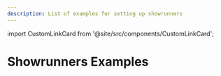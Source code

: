 ```yaml
---
description: List of examples for setting up showrunners
---
```


import CustomLinkCard from '@site/src/components/CustomLinkCard';

# Showrunners Examples

<CustomLinkCard text="NFT Transfer Notification via Showrunner Example" link="./nft-transfer-notification-via-showrunners-example"/>

<CustomLinkCard text="Service Based Notification via Showrunner Example" link="./service-based-notification-via-showrunners-example"/>

<CustomLinkCard text="Defi Based Notification via Showrunner Example" link="./defi-based-notification-via-showrunners-example"/>

<CustomLinkCard text="NFT Based Notification via Showrunner Example" link="./nft-based-notification-via-showrunners-example"/>
